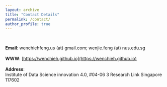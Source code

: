 ```yaml
---
layout: archive
title: "Contact Details"
permalink: /contact/
author_profile: true
---
```


<br>

**Email**: wenchiehfeng.us (at) gmail.com; wenjie.feng (at) nus.edu.sg <br><br>
**WWW**: [https://wenchieh.github.io](https://wenchieh.github.io)
<br> <br>
**Address**: <br>
Institute of Data Science
innovation 4.0, #04-06
3 Research Link
Singapore 117602

<!--
CAS Key Lab of Network Data Science and Technology, <br>
Institute of Computing Technology (ICT) <br>
Chinese Academy of Sciences (CAS) <br>
No. 6, Kexueyuan South Road, Zhongguancun, Haidian, Beijing, 100190, China. <br>
-->
